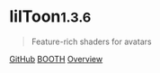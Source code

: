 <h1>lilToon<small>1.3.6</small></h1>

> Feature-rich shaders for avatars

[GitHub](https://github.com/lilxyzw/lilToon/releases)
[BOOTH](https://lilxyzw.booth.pm/items/3087170)
[Overview](#Overview)